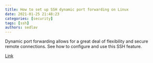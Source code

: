 ```yaml
---
title: How to set up SSH dynamic port forwarding on Linux 
date: 2021-01-25 21:48:23
categories: [security]
tags: [ssh]
authors: sedlav
---
```


Dynamic port forwarding allows for a great deal of flexibility and secure remote connections. See how to configure and use this SSH feature.

[Link](https://www.redhat.com/sysadmin/ssh-dynamic-port-forwarding)
